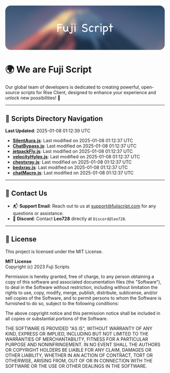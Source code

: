 ![Banner](.github/b.webp)

# 🌍 **We are Fuji Script**

Our global team of developers is dedicated to creating powerful, open-source scripts for Rise Client, designed to enhance your experience and unlock new possibilities! 🌟

---
<!-- SCRIPTS_NAVIGATION_START -->
## 📂 **Scripts Directory Navigation**

**Last Updated**: 2025-01-08 01:12:39 UTC

- **[SilentAura.js](scripts/SilentAura.js)**: Last modified on 2025-01-08 01:12:37 UTC
- **[ChatBypass.js](scripts/ChatBypass.js)**: Last modified on 2025-01-08 01:12:37 UTC
- **[jetpackFly.js](scripts/jetpackFly.js)**: Last modified on 2025-01-08 01:12:37 UTC
- **[velocityHylex.js](scripts/velocityHylex.js)**: Last modified on 2025-01-08 01:12:37 UTC
- **[chestxray.js](scripts/chestxray.js)**: Last modified on 2025-01-08 01:12:37 UTC
- **[bedxray.js](scripts/bedxray.js)**: Last modified on 2025-01-08 01:12:37 UTC
- **[chatMacro.js](scripts/chatMacro.js)**: Last modified on 2025-01-08 01:12:37 UTC

<!-- SCRIPTS_NAVIGATION_END -->

---

## 💬 **Contact Us**  
- 📬 **Support Email**: Reach out to us at [support@fujiscript.com](mailto:support@fujiscript.com) for any questions or assistance.  
- 💬 **Discord**: Contact **Leo728** directly at `Discord@leo728`.

---

## 📜 **License**

This project is licensed under the MIT License.  

**MIT License**  
Copyright (c) 2023 Fuji Scripts  

Permission is hereby granted, free of charge, to any person obtaining a copy of this software and associated documentation files (the "Software"), to deal in the Software without restriction, including without limitation the rights to use, copy, modify, merge, publish, distribute, sublicense, and/or sell copies of the Software, and to permit persons to whom the Software is furnished to do so, subject to the following conditions:  

The above copyright notice and this permission notice shall be included in all copies or substantial portions of the Software.  

THE SOFTWARE IS PROVIDED "AS IS", WITHOUT WARRANTY OF ANY KIND, EXPRESS OR IMPLIED, INCLUDING BUT NOT LIMITED TO THE WARRANTIES OF MERCHANTABILITY, FITNESS FOR A PARTICULAR PURPOSE AND NONINFRINGEMENT. IN NO EVENT SHALL THE AUTHORS OR COPYRIGHT HOLDERS BE LIABLE FOR ANY CLAIM, DAMAGES OR OTHER LIABILITY, WHETHER IN AN ACTION OF CONTRACT, TORT OR OTHERWISE, ARISING FROM, OUT OF OR IN CONNECTION WITH THE SOFTWARE OR THE USE OR OTHER DEALINGS IN THE SOFTWARE.  

